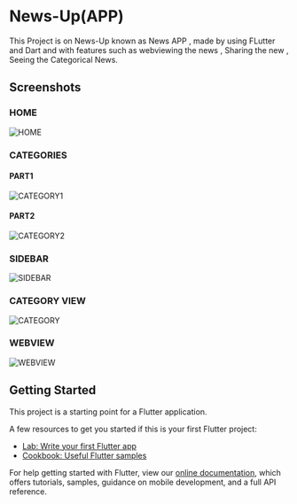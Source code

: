 # News-Up(APP)

This Project is on News-Up known as News APP , made by using FLutter and Dart and with features such as webviewing the news , Sharing the new , Seeing the Categorical News.

## Screenshots

### HOME

![HOME](assets/home.jpg)

### CATEGORIES

#### PART1

![CATEGORY1](assets/category1.jpg)

#### PART2

![CATEGORY2](assets/category2.jpg)

### SIDEBAR

![SIDEBAR](assets/sidebar.jpg)

### CATEGORY VIEW

![CATEGORY](assets/opener.jpg)

### WEBVIEW

![WEBVIEW](assets/webview.jpg)

## Getting Started

This project is a starting point for a Flutter application.

A few resources to get you started if this is your first Flutter project:

- [Lab: Write your first Flutter app](https://flutter.dev/docs/get-started/codelab)
- [Cookbook: Useful Flutter samples](https://flutter.dev/docs/cookbook)

For help getting started with Flutter, view our
[online documentation](https://flutter.dev/docs), which offers tutorials,
samples, guidance on mobile development, and a full API reference.
